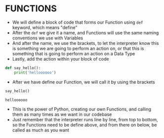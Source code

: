 # FUNCTIONS

- We will define a block of code that forms our Function using `def` keyword, which means "define"
- After the `def` we give it a name, and Functions will use the same naming conventions we use with Variables 
- And after the name, we use the brackets, to let the interpreter know this is something we are going to perform an action on, or that this is something that is going to perform an action on a Data Type
- Lastly, add the action within your block of code

```python
def say_hello():
	print('helloooooo')
```

- After we have define our Function, we will call it by using the brackets
```python
say_hello()

helloooooo
```

- This is the power of Python, creating our own Functions, and calling them as many times as we want in our codebase 
- Just remember that the interpreter runs line by line, from top to bottom, so the Functions need to be define above, and from there on below, be called as much as you want
